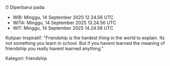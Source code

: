 ⏰ Diperbarui pada:
- WIB: Minggu, 14 September 2025 12.24.56 UTC
- WITA: Minggu, 14 September 2025 13.24.56 UTC
- WIT: Minggu, 14 September 2025 14.24.56 UTC

Kutipan Inspiratif:
"Friendship is the hardest thing in the world to explain. Its not something you learn in school. But if you havent learned the meaning of friendship you really havent learned anything."


Kategori: friendship

